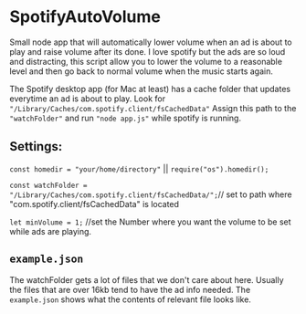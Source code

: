 # SpotifyAutoVolume

Small node app that will automatically lower volume when an ad is about to play and raise volume after its done.
I love spotify but the ads are so loud and distracting, this script allow you to lower the volume to a reasonable level and then go back to normal volume when the music starts again.

The Spotify desktop app (for Mac at least) has a cache folder that updates everytime an ad is about to play. Look for `"/Library/Caches/com.spotify.client/fsCachedData"` Assign this path to the `"watchFolder"` and run `"node app.js"` while spotify is running.

## Settings:

`const homedir = "your/home/directory"` || `require("os").homedir();`

`const watchFolder = "/Library/Caches/com.spotify.client/fsCachedData/";`// set to path where "com.spotify.client/fsCachedData" is located

`let minVolume = 1;` //set the Number where you want the volume to be set while ads are playing.

## `example.json`

The watchFolder gets a lot of files that we don't care about here. Usually the files that are over 16kb tend to have the ad info needed. The `example.json` shows what the contents of relevant file looks like.
